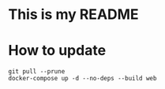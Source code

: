 # This is my README

# How to update

```
git pull --prune
docker-compose up -d --no-deps --build web

```